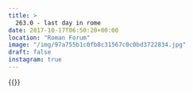 ```yaml
---
title: >
  263.0 - last day in rome
date: 2017-10-17T06:50:20+00:00
location: "Roman Forum"
image: "/img/97a755b1c0fb8c31567c0c0bd3722834.jpg"
draft: false
instagram: true
---
```


{{<photo src="/img/97a755b1c0fb8c31567c0c0bd3722834.jpg">}}
